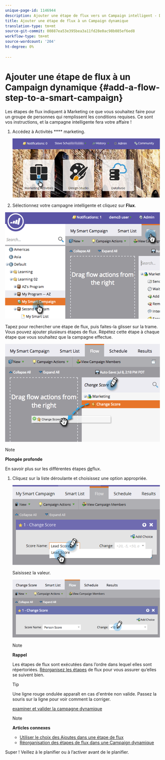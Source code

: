 ```yaml
---
unique-page-id: 1146944
description: Ajouter une étape de flux vers un Campaign intelligent - Docs marketing - Documentation du produit
title: Ajouter une étape de flux à un Campaign dynamique
translation-type: tm+mt
source-git-commit: 00887ea53e395bea3a11fd28e0ac98b085ef6ed8
workflow-type: tm+mt
source-wordcount: '204'
ht-degree: 0%

---
```



# Ajouter une étape de flux à un Campaign dynamique {#add-a-flow-step-to-a-smart-campaign}

Les étapes de flux indiquent à Marketing ce que vous souhaitez faire pour un groupe de personnes qui remplissent les conditions requises. Ce sont vos instructions, et la campagne intelligente fera votre affaire !

1. Accédez à Activités **** marketing.

   ![](assets/login-marketing-activities.png)

1. Sélectionnez votre campagne intelligente et cliquez sur **Flux**.

![](assets/image2014-9-19-16-3a27-3a1.png)

Tapez pour rechercher une étape de flux, puis faites-la glisser sur la trame. Vous pouvez ajouter plusieurs étapes de flux. Répétez cette étape à chaque étape que vous souhaitez que la campagne effectue.

![](assets/image2014-9-19-16-3a27-3a7.png)

>[!NOTE]
>
>**Plongée profonde**
>
>
>En savoir plus sur les différentes étapes [de](http://docs.marketo.com/display/DOCS/Flow+Actions)flux.

1. Cliquez sur la liste déroulante et choisissez une option appropriée.

   ![](assets/four-1.png)

   Saisissez la valeur.

   ![](assets/changescorevalue-cursor.png)

   >[!NOTE]
   >
   >**Rappel**
   >
   >
   >Les étapes de flux sont exécutées dans l’ordre dans lequel elles sont répertoriées.  [Réorganisez les étapes](add-a-flow-step-to-a-smart-campaign/reorder-the-flow-steps-in-a-smart-campaign.md) de flux pour vous assurer qu’elles se suivent bien.

   >[!TIP]
   >
   >Une ligne rouge ondulée apparaît en cas d&#39;entrée non valide. Passez la souris sur la ligne pour voir comment la corriger.

   [examiner et valider la campagne dynamique](../../../../product-docs/core-marketo-concepts/smart-campaigns/creating-a-smart-campaign/smart-campaign-checklist.md)

   >[!NOTE]
   >
   >**Articles connexes**
   >
   >    
   >    
   >    * [Utiliser le choix des Ajoutes dans une étape de flux](use-add-choice-in-a-flow-step.md)
   >    * [Réorganisation des étapes de flux dans une Campaign dynamique](add-a-flow-step-to-a-smart-campaign/reorder-the-flow-steps-in-a-smart-campaign.md)


Super ! Veillez à le planifier ou à l’activer avant de le planifier.